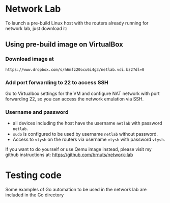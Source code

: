 # Network Lab

To launch a pre-build Linux host with the routers already running for network lab, just download it:

## Using pre-build image on VirtualBox
### Download image at
```
https://www.dropbox.com/s/h6mfz20ocu6i4g3/netlab.vdi.bz2?dl=0
```

### Add port forwarding to 22 to access SSH
Go to Virtualbox settings for the VM and configure NAT network with port forwarding 22, so you can access the network emulation via SSH.

### Username and password
- all devices including the host have the username `netlab` with password `netlab`.
- `sudo` is configured to be used by username `netlab` without password.
- Access to `vtysh` on the routers via username `vtysh` with password `vtysh`.

If you want to do yourself or use Qemu image instead, please visit my github instructions at:
https://github.com/brnuts/network-lab

# Testing code
Some examples of Go automation to be used in the network lab are included in the Go directory
